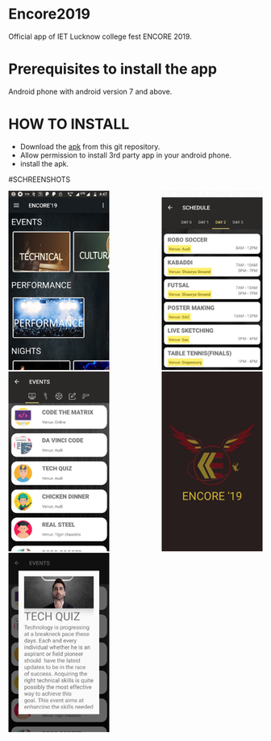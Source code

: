 # Encore2019
Official app of IET Lucknow college fest ENCORE 2019.

# Prerequisites to install the app
  Android phone with android version 7 and above.
  
# HOW TO INSTALL
 * Download the [apk](https://github.com/ayushg9899/Encore2019/blob/master/app/release/app-release.apk) from this git repository.
 * Allow permission to install 3rd party app in your android phone.
 * install the apk.
  
  #SCHREENSHOTS
  
  <div style="
	height: auto;
	text-align: justify;
	-ms-text-justify: distribute-all-lines;
	text-justify: distribute-all-lines;
">
  <img src="https://github.com/ayushg9899/Encore2019/blob/master/home.jpeg" width="200"/>
  <img src="https://github.com/ayushg9899/Encore2019/blob/master/schedule.jpeg" width="200"/>
  <img src="https://github.com/ayushg9899/Encore2019/blob/master/events.jpeg" width="200"/>
  <img src="https://github.com/ayushg9899/Encore2019/blob/master/splash.jpeg" width="200"/>
  <img src="https://github.com/ayushg9899/Encore2019/blob/master/tech.jpeg" width="200"/>
<span style="
  width: 100%;
  display: inline-block;
  font-size: 0;
  line-height: 0"></span>
</div>
